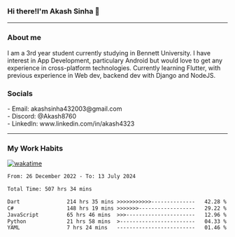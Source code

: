 <h3>Hi there!I'm Akash Sinha 👋</h3>

--- 

<h3>About me</h3>
I am a 3rd year student currently studying in Bennett University. I have interest in App Development, particulary Android but would love to get any experience in cross-platform technologies. Currently learning Flutter, with previous experience in Web dev, backend dev with Django and NodeJS.

<h3>Socials</h3>
 - Email: akashsinha432003@gmail.com<br>
 - Discord: @Akash8760<br>
 - LinkedIn: www.linkedin.com/in/akash4323<br>


---

<h3>My Work Habits</h3>

[![wakatime](https://wakatime.com/badge/user/938b2951-49cf-4810-9b9e-c17cde3d3343.svg)](https://wakatime.com/@938b2951-49cf-4810-9b9e-c17cde3d3343)

<!--START_SECTION:waka-->

```txt
From: 26 December 2022 - To: 13 July 2024

Total Time: 507 hrs 34 mins

Dart               214 hrs 35 mins >>>>>>>>>>>--------------   42.28 %
C#                 148 hrs 19 mins >>>>>>>------------------   29.22 %
JavaScript         65 hrs 46 mins  >>>----------------------   12.96 %
Python             21 hrs 58 mins  >------------------------   04.33 %
YAML               7 hrs 24 mins   -------------------------   01.46 %
```

<!--END_SECTION:waka-->


